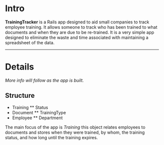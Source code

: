 # Intro #

__TrainingTracker__ is a Rails app designed to aid small companies to track employee training.  It allows someone to track who has been trained to what documents and when they are due to be re-trained.  It is a very simple app designed to eliminate the waste and time associated with maintaining a spreadsheet of the data.

***

# Details #

_More info will follow as the app is built._

## Structure ##

* Training
** Status
* Document
** TrainingType
* Employee
** Department

The main focus of the app is _Training_ this object relates employees to documents and stores when they were trained, by whom, the training status, and how long until the training expires.

